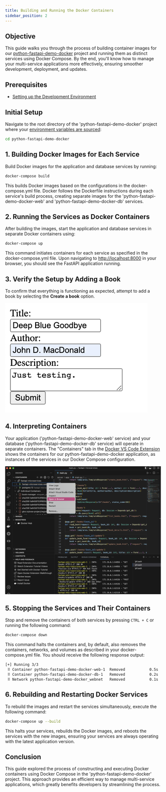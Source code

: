 ```yaml
---
title: Building and Running the Docker Containers
sidebar_position: 2
---
```


## Objective
This guide walks you through the process of building container images for our [python-fastapi-demo-docker](https://github.com/aws-samples/python-fastapi-demo-docker) project and running them as distinct services using Docker Compose. By the end, you'll know how to manage your multi-service applications more effectively, ensuring smoother development, deployment, and updates.
## Prerequisites
- [Setting up the Development Environment](../../intro/python/environment-setup.md)

## Initial Setup
Navigate to the root directory of the 'python-fastapi-demo-docker' project where your [environment variables are sourced](../../intro/python/environment-setup):
```bash
cd python-fastapi-demo-docker
```
## 1. Building Docker Images for Each Service
Build Docker images for the application and database services by running:

```bash
docker-compose build
```

This builds Docker images based on the configurations in the docker-compose.yml file. Docker follows the Dockerfile instructions during each service's build process, creating separate images for the 'python-fastapi-demo-docker-web' and 'python-fastapi-demo-docker-db' services.

## 2. Running the Services as Docker Containers
After building the images, start the application and database services in separate Docker containers using:
```bash
docker-compose up
```

This command initiates containers for each service as specified in the docker-compose.yml file. Upon navigating to [http://localhost:8000](http://localhost:8000/) in your browser, you should see the FastAPI application running.

## 3. Verify the Setup by Adding a Book
To confirm that everything is functioning as expected, attempt to add a book by selecting the **Create a book** option.

![Image](./images/app-create-book.png)

## 4. Interpreting Containers
Your application ('python-fastapi-demo-docker-web' service) and your database ('python-fastapi-demo-docker-db' service) will operate in separate containers. The "Containers" tab in the [Docker VS Code Extension](https://code.visualstudio.com/docs/containers/overview) shows the containers for our python-fastapi-demo-docker application, as instances of the services in our Docker Compose configuration.

![Image](./images/docker-extension-open-in-browser.png)

## 5. Stopping the Services and Their Containers
Stop and remove the containers of both services by pressing `CTRL + C` or running the following command:
```bash
docker-compose down
```

This command halts the containers and, by default, also removes the containers, networks, and volumes as described in your docker-compose.yml file. You should receive the following response output:

```
[+] Running 3/3
 ⠿ Container python-fastapi-demo-docker-web-1  Removed           0.5s
 ⠿ Container python-fastapi-demo-docker-db-1   Removed           0.2s
 ⠿ Network python-fastapi-demo-docker_webnet   Removed           0.1s
```

## 6. Rebuilding and Restarting Docker Services

To rebuild the images and restart the services simultaneously, execute the following command:

```bash
docker-compose up --build
```

This halts your services, rebuilds the Docker images, and reboots the services with the new images, ensuring your services are always operating with the latest application version.

## Conclusion

This guide explored the process of constructing and executing Docker containers using Docker Compose in the 'python-fastapi-demo-docker' project. This approach provides an efficient way to manage multi-service applications, which greatly benefits developers by streamlining the process.
